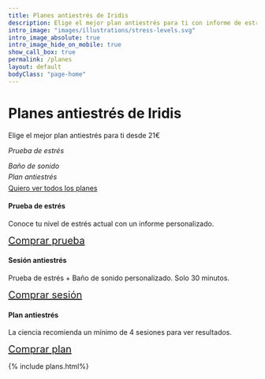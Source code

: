 ```yaml
---
title: Planes antiestrés de Iridis
description: Elige el mejor plan antiestrés para ti con informe de estrés y baño de sonido desde 21€
intro_image: "images/illustrations/stress-levels.svg"
intro_image_absolute: true
intro_image_hide_on_mobile: true
show_call_box: true
permalink: /planes
layout: default
bodyClass: "page-home"
---
```


<div class="intro">
  <div class="container-sm">
    <div class="justify-content-center">
      <div class="col-12 col-md-10 col-lg-10 order-2 order-md-1">
        <h1>Planes antiestrés de Iridis</h1>
        <!-- <span class="typed-text"></span><span class="cursor">&nbsp;</span> -->
        <p>Elige el mejor plan antiestrés para ti desde 21€</p>
        <div class="animate__animated animate__bounceInLeft">
          <p class="copies"><i data-feather='zap' class="feature-icon"></i> <i>Prueba de estrés</i></p>
          <p class="copies"><i data-feather='volume-2' class="feature-icon"></i> <i>Baño de sonido</i></p>
          <p style="line-height: 0; "><i data-feather='repeat' class="feature-icon"></i> <i>Plan antiestrés</i></p>
        </div>
         <a class="feature-button button button-primary btn-lg animate__animated animate__pulse" href="#plans">Quiero ver todos los planes</a>
        <br>
      </div>
    </div>
  </div>
</div>

<div class="strip-white">
  <div class="container-sm pt-6 pb-2 px-3">
    <div class="row d-flex justify-content-center">
      <div class="col-12 col-md-4 col-lg-4 mb-4">
        <h4><i data-feather='zap' class="feature-icon"></i> Prueba de estrés</h4>
        <p>Conoce tu nivel de estrés actual con un informe personalizado.</p>
        <a href="{{page.url}}#test" style="font-size: 20px">Comprar prueba <i data-feather='chevron-right' class="feature-icon"></i></a>
      </div>
      <div class="col-12 col-md-4 col-lg-4 mb-4">
        <h4><i data-feather='volume-2' class="feature-icon"></i> Sesión antiestrés</h4>
        <p>Prueba de estrés + Baño de sonido personalizado. Solo 30 minutos.</p>
        <a href="{{page.url}}#session" style="font-size: 20px">Comprar sesión <i data-feather='chevron-right' class="feature-icon"></i></a>
      </div>
      <div class="col-12 col-md-4 col-lg-4 mb-4">
        <h4><i data-feather='repeat' class="feature-icon"></i> Plan antiestrés</h4>
        <p>La ciencia recomienda un mínimo de 4 sesiones para ver resultados.</p>
        <a href="{{page.url}}#bono" style="font-size: 20px">Comprar plan <i data-feather='chevron-right' class="feature-icon"></i></a>
      </div>
    </div>
  </div>
</div>

{% include plans.html%}

